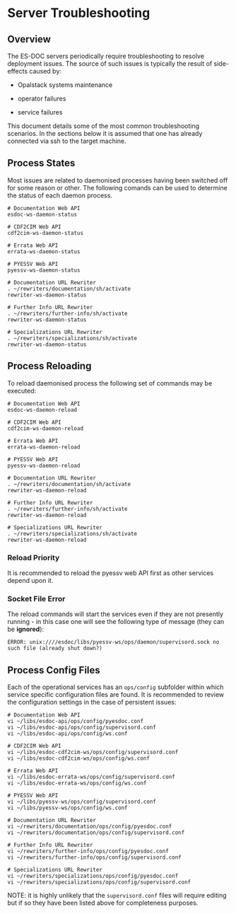 # Server Troubleshooting

## Overview

The ES-DOC servers periodically require troubleshooting to resolve deployment issues.  The source of such issues is typically the result of side-effects caused by:

- Opalstack systems maintenance

- operator failures

- service failures

This document details some of the most common troubleshooting scenarios.  In the sections below it is assumed that one has already connected via ssh to the target machine.

## Process States

Most issues are related to daemonised processes having been switched off for some reason or other.  The following comands can be used to determine the status of each daemon process.

```
# Documentation Web API
esdoc-ws-daemon-status

# CDF2CIM Web API
cdf2cim-ws-daemon-status

# Errata Web API
errata-ws-daemon-status

# PYESSV Web API
pyessv-ws-daemon-status

# Documentation URL Rewriter
. ~/rewriters/documentation/sh/activate
rewriter-ws-daemon-status

# Further Info URL Rewriter
. ~/rewriters/further-info/sh/activate
rewriter-ws-daemon-status

# Specializations URL Rewriter
. ~/rewriters/specializations/sh/activate
rewriter-ws-daemon-status
```

## Process Reloading

To reload daemonised process the following set of commands may be executed:

```
# Documentation Web API
esdoc-ws-daemon-reload

# CDF2CIM Web API
cdf2cim-ws-daemon-reload

# Errata Web API
errata-ws-daemon-reload

# PYESSV Web API
pyessv-ws-daemon-reload

# Documentation URL Rewriter
. ~/rewriters/documentation/sh/activate
rewriter-ws-daemon-reload

# Further Info URL Rewriter
. ~/rewriters/further-info/sh/activate
rewriter-ws-daemon-reload

# Specializations URL Rewriter
. ~/rewriters/specializations/sh/activate
rewriter-ws-daemon-reload
```

### Reload Priority 

It is recommended to reload the pyessv web API first as other services depend upon it.

### Socket File Error

The reload commands will start the services even if they are not presently running - in this case one will see the following type of message (they can be **ignored**):

```
ERROR: unix:////esdoc/libs/pyessv-ws/ops/daemon/supervisord.sock no such file (already shut down?)
```

## Process Config Files

Each of the operational services has an `ops/config` subfolder within which service specific configuration files are found.  It is recommended to review the configuration settings in the case of persistent issues:

```
# Documentation Web API
vi ~/libs/esdoc-api/ops/config/pyesdoc.conf
vi ~/libs/esdoc-api/ops/config/supervisord.conf
vi ~/libs/esdoc-api/ops/config/ws.conf

# CDF2CIM Web API
vi ~/libs/esdoc-cdf2cim-ws/ops/config/supervisord.conf
vi ~/libs/esdoc-cdf2cim-ws/ops/config/ws.conf

# Errata Web API
vi ~/libs/esdoc-errata-ws/ops/config/supervisord.conf
vi ~/libs/esdoc-errata-ws/ops/config/ws.conf

# PYESSV Web API
vi ~/libs/pyessv-ws/ops/config/supervisord.conf
vi ~/libs/pyessv-ws/ops/config/ws.conf

# Documentation URL Rewriter
vi ~/rewriters/documentation/ops/config/pyesdoc.conf
vi ~/rewriters/documentation/ops/config/supervisord.conf

# Further Info URL Rewriter
vi ~/rewriters/further-info/ops/config/pyesdoc.conf
vi ~/rewriters/further-info/ops/config/supervisord.conf

# Specializations URL Rewriter
vi ~/rewriters/specializations/ops/config/pyesdoc.conf
vi ~/rewriters/specializations/ops/config/supervisord.conf
```

NOTE: it is highly unlikely that the `supervisord.conf` files will require editing but if so they have been listed above for completeness purposes.
